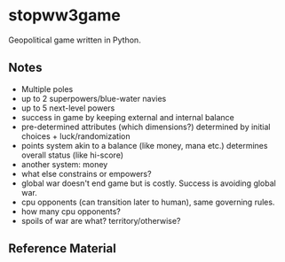 # stopww3game
Geopolitical game written in Python.

## Notes

- Multiple poles
- up to 2 superpowers/blue-water navies
- up to 5 next-level powers
- success in game by keeping external and internal balance
- pre-determined attributes (which dimensions?) determined by initial choices + luck/randomization
- points system akin to a balance (like money, mana etc.) determines overall status (like hi-score)
- another system: money
- what else constrains or empowers?
- global war doesn't end game but is costly. Success is avoiding global war.
- cpu opponents (can transition later to human), same governing rules.
- how many cpu opponents?
- spoils of war are what? territory/otherwise?


## Reference Material


